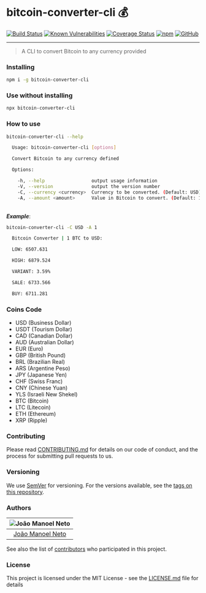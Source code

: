 # bitcoin-converter-cli  :moneybag:

[![Build Status](https://travis-ci.org/joaaomanooel/bitcoin-converter-cli.svg?branch=master)](https://travis-ci.org/joaaomanooel/bitcoin-converter-cli) [![Known Vulnerabilities](https://snyk.io/test/github//joaaomanooel/bitcoin-converter-cli/badge.svg)](https://snyk.io/test/github/joaaomanooel/bitcoin-converter-cli) [![Coverage Status](https://coveralls.io/repos/github/joaaomanooel/bitcoin-converter-cli/badge.svg?branch=master)](https://coveralls.io/github/joaaomanooel/bitcoin-converter-cli?branch=master) [![npm](https://img.shields.io/npm/v/bitcoin-converter-cli?color=%23F20505)](https://www.npmjs.com/package/bitcoin-converter-cli) [![GitHub](https://img.shields.io/github/license/joaaomanooel/bitcoin-converter-cli)](LICENSE.md)

***
> A CLI to convert Bitcoin to any currency provided

### Installing

```sh
npm i -g bitcoin-converter-cli
```

### Use without installing

```sh
npx bitcoin-converter-cli
```

### How to use

```sh
bitcoin-converter-cli --help

  Usage: bitcoin-converter-cli [options]

  Convert Bitcoin to any currency defined

  Options:

    -h, --help                 output usage information
    -V, --version              output the version number
    -C, --currency <currency>  Currency to be converted. (Default: USD)
    -A, --amount <amount>      Value in Bitcoin to convert. (Default: 1)
```

<br />***Example***:

```sh
bitcoin-converter-cli -C USD -A 1

  Bitcoin Converter | 1 BTC to USD:

  LOW: 6507.631

  HIGH: 6879.524

  VARIANT: 3.59%

  SALE: 6733.566

  BUY: 6711.281
```

### Coins Code

- USD (Business Dollar)
- USDT (Tourism Dollar)
- CAD (Canadian Dollar)
- AUD (Australian Dollar)
- EUR (Euro)
- GBP (British Pound)
- BRL (Brazilian Real)
- ARS (Argentine Peso)
- JPY (Japanese Yen)
- CHF (Swiss Franc)
- CNY (Chinese Yuan)
- YLS (Israeli New Shekel)
- BTC (Bitcoin)
- LTC (Litecoin)
- ETH (Ethereum)
- XRP (Ripple)

### Contributing

Please read [CONTRIBUTING.md](CONTRIBUTING.md) for details on our code of conduct, and the process for submitting pull requests to us.

### Versioning

We use [SemVer](http://semver.org/) for versioning. For the versions available, see the [tags on this repository](https://github.com/joaaomanooel/bitcoin-converter-cli/tags).

### Authors

| ![João Manoel Neto](https://avatars2.githubusercontent.com/u/17843076?v=3&s=150)|
|:---------------------:|
|  [João Manoel Neto](https://github.com/joaaomanooel/)   |

See also the list of [contributors](https://github.com/joaaomanooel/bitcoin-converter-cli/contributors) who participated in this project.

### License

This project is licensed under the MIT License - see the [LICENSE.md](LICENSE.md) file for details
